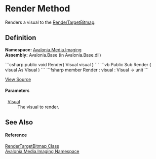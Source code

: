 # Render Method


Renders a visual to the <a href="T_Avalonia_Media_Imaging_RenderTargetBitmap">RenderTargetBitmap</a>.



## Definition
**Namespace:** <a href="N_Avalonia_Media_Imaging">Avalonia.Media.Imaging</a>  
**Assembly:** Avalonia.Base (in Avalonia.Base.dll)

<Tabs groupId="api-code-preview">
<TabItem value="csharp" label="C#">
```csharp
public void Render(
	Visual visual
)
```
</TabItem>
<TabItem value="vb" label="VB">
```vb
Public Sub Render ( 
	visual As Visual
)
```
</TabItem>
<TabItem value="fsharp" label="F#">
```fsharp
member Render : 
        visual : Visual -> unit 
```
</TabItem>
</Tabs>



<a href="https://github.com/AvaloniaUI/Avalonia/tree/master/src/Avalonia.Base/Media/Imaging/RenderTargetBitmap.cs#L49" title="View the source code">View Source</a>



#### Parameters
<dl><dt>  <a href="T_Avalonia_Visual">Visual</a></dt><dd>The visual to render.</dd></dl>

## See Also


#### Reference
<a href="T_Avalonia_Media_Imaging_RenderTargetBitmap">RenderTargetBitmap Class</a>  
<a href="N_Avalonia_Media_Imaging">Avalonia.Media.Imaging Namespace</a>  

